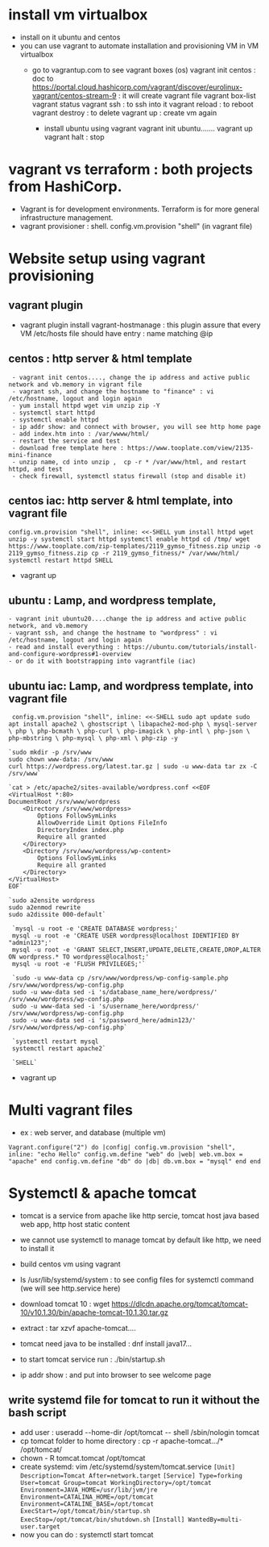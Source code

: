 # install vm virtualbox
- install on it ubuntu and centos
- you can use vagrant to automate installation and provisioning VM in VM virtualbox
  - go to vagrantup.com to see vagrant boxes (os)
        vagrant init centos : doc to https://portal.cloud.hashicorp.com/vagrant/discover/eurolinux-vagrant/centos-stream-9 : it will create vagrant file
        vagrant box-list    
        vagrant status
        vagrant ssh : to ssh into it
        vagrant reload : to reboot
        vagrant destroy : to delete
        vagrant up : create vm again
  
    - install ubuntu using vagrant
      vagrant init ubuntu.......
      vagrant up
      vagrant halt : stop 


# vagrant vs terraform : both projects from HashiCorp.
- Vagrant is for development environments. Terraform is for more general infrastructure management.
- vagrant provisioner : shell. config.vm.provision "shell" (in vagrant file)

# Website setup using vagrant provisioning
## vagrant plugin 
- vagrant plugin  install vagrant-hostmanage : this plugin assure that every VM /etc/hosts file should have entry : name matching @ip
## centos : http server & html template
     - vagrant init centos...., change the ip address and active public network and vb.memory in vigrant file
     - vagrant ssh, and change the hostname to "finance" : vi /etc/hostname, logout and login again
     - yum install httpd wget vim unzip zip -Y
     - systemctl start httpd
     - systemctl enable httpd
     - ip addr show: and connect with browser, you will see http home page    
     - add index.htm into : /var/wwww/html/
     - restart the service and test
     - download free template here : https://www.tooplate.com/view/2135-mini-finance
     - unzip name, cd into unzip ,  cp -r * /var/www/html, and restart httpd, and test
     - check firewall, systemctl status firewall (stop and disable it)
## centos iac: http server & html template, into vagrant file
  `config.vm.provision "shell", inline: <<-SHELL
     yum install httpd wget unzip -y
	 systemctl start httpd
	 systemctl enable httpd
	 cd /tmp/
	 wget https://www.tooplate.com/zip-templates/2119_gymso_fitness.zip
	 unzip -o 2119_gymso_fitness.zip
	 cp -r 2119_gymso_fitness/* /var/www/html/
	 systemctl restart httpd
   SHELL`
- vagrant up
## ubuntu : Lamp, and wordpress template, 
    - vagrant init ubuntu20....change the ip address and active public network, and vb.memory
    - vagrant ssh, and change the hostname to "wordpress" : vi /etc/hostname, logout and login again
    - read and install everything : https://ubuntu.com/tutorials/install-and-configure-wordpress#1-overview
    - or do it with bootstrapping into vagrantfile (iac)
## ubuntu iac: Lamp, and wordpress template, into vagrant file

  ` config.vm.provision "shell", inline: <<-SHELL
    sudo apt update
    sudo apt install apache2 \
    ghostscript \
    libapache2-mod-php \
    mysql-server \
    php \
    php-bcmath \
    php-curl \
    php-imagick \
    php-intl \
    php-json \
    php-mbstring \
    php-mysql \
    php-xml \
    php-zip -y`

    `sudo mkdir -p /srv/www
    sudo chown www-data: /srv/www
    curl https://wordpress.org/latest.tar.gz | sudo -u www-data tar zx -C /srv/www`

    `cat > /etc/apache2/sites-available/wordpress.conf <<EOF
    <VirtualHost *:80>
    DocumentRoot /srv/www/wordpress
        <Directory /srv/www/wordpress>
            Options FollowSymLinks
            AllowOverride Limit Options FileInfo
            DirectoryIndex index.php
            Require all granted
        </Directory>
        <Directory /srv/www/wordpress/wp-content>
            Options FollowSymLinks
            Require all granted
        </Directory>
    </VirtualHost>
    EOF`

    `sudo a2ensite wordpress
    sudo a2enmod rewrite
    sudo a2dissite 000-default`

     `mysql -u root -e 'CREATE DATABASE wordpress;'
     mysql -u root -e 'CREATE USER wordpress@localhost IDENTIFIED BY "admin123";'
     mysql -u root -e 'GRANT SELECT,INSERT,UPDATE,DELETE,CREATE,DROP,ALTER ON wordpress.* TO wordpress@localhost;'   
     mysql -u root -e 'FLUSH PRIVILEGES;'`
     
     `sudo -u www-data cp /srv/www/wordpress/wp-config-sample.php /srv/www/wordpress/wp-config.php
     sudo -u www-data sed -i 's/database_name_here/wordpress/' /srv/www/wordpress/wp-config.php
     sudo -u www-data sed -i 's/username_here/wordpress/' /srv/www/wordpress/wp-config.php
     sudo -u www-data sed -i 's/password_here/admin123/' /srv/www/wordpress/wp-config.php`
     
     `systemctl restart mysql
     systemctl restart apache2`

     `SHELL`
- vagrant up 

# Multi vagrant files 
- ex : web server, and database (multiple vm)

`Vagrant.configure("2") do |config|
      config.vm.provision "shell", inline: "echo Hello"
          config.vm.define "web" do |web|
          web.vm.box = "apache"
      end
          config.vm.define "db" do |db|
          db.vm.box = "mysql"
      end
end
      `

# Systemctl & apache tomcat
- tomcat is a service from apache like http sercie, tomcat host java based web app, http host static content
- we cannot use systemctl to manage tomcat by default like http, we need to install it

- build centos vm using vagrant
- ls /usr/lib/systemd/system : to see config files for systemctl command (we will see http.service here)
- download tomcat 10 : wget https://dlcdn.apache.org/tomcat/tomcat-10/v10.1.30/bin/apache-tomcat-10.1.30.tar.gz
- extract : tar xzvf apache-tomcat....
- tomcat need java to be installed : dnf install java17...
- to start tomcat service run : ./bin/startup.sh
- ip addr show : and put into browser to see welcome page

## write systemd file for tomcat to run it without the bash script
- add user : useradd --home-dir /opt/tomcat -- shell /sbin/nologin tomcat
- cp tomcat folder to home directory : cp -r apache-tomcat.../* /opt/tomcat/
- chown - R tomcat.tomcat /opt/tomcat
- create systemd: vim /etc/systemd/system/tomcat.service
    `[Unit]
     Description=Tomcat
     After=network.target`
    `[Service]
    Type=forking
    User=tomcat
    Group=tomcat
    WorkingDirectory=/opt/tomcat
    Environment=JAVA_HOME=/usr/lib/jvm/jre
    Environment=CATALINA_HOME=/opt/tomcat
    Environment=CATALINE_BASE=/opt/tomcat
    ExecStart=/opt/tomcat/bin/startup.sh
    ExecStop=/opt/tomcat/bin/shutdown.sh`
    `[Install]
    WantedBy=multi-user.target`
- now you can do : systemctl start tomcat
